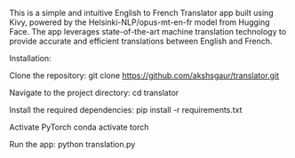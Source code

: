 This is a simple and intuitive English to French Translator app built using Kivy, powered by the Helsinki-NLP/opus-mt-en-fr model from Hugging Face. The app leverages state-of-the-art machine translation technology to provide accurate and efficient translations between English and French.


Installation:

Clone the repository:
git clone https://github.com/akshsgaur/translator.git

Navigate to the project directory:
cd translator

Install the required dependencies:
pip install -r requirements.txt

Activate PyTorch 
conda activate torch

Run the app:
python translation.py
